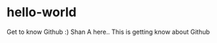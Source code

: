 # hello-world
Get to know Github :)
Shan A here..
This is getting know about Github
<time class="timestamp" timestamp="ISO 8601 string"></time>
